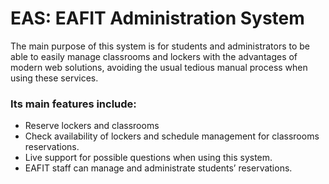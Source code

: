 # EAS: EAFIT Administration System

The main purpose of this system is for students and administrators to be able to easily manage classrooms and lockers with the advantages of modern web solutions, avoiding the usual tedious manual process when using these services.

### Its main features include:
- Reserve lockers and classrooms
- Check availability of lockers and schedule management for classrooms reservations.
- Live support for possible questions when using this system.
- EAFIT staff can manage and administrate students’ reservations.
